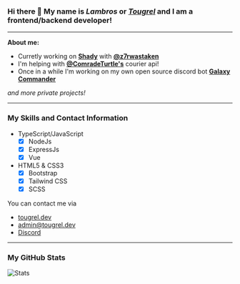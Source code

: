 ### Hi there 👋 My name is _Lambros_ or _[Tougrel](https://tougrel.dev)_ and I am a frontend/backend developer!
________________
**About me:** 

- Curretly working on **[Shady](https://github.com/Tougrel/Shady)** with **[@z7rwastaken](https://github.com/z7rwastaken)**
- I'm helping with **[@ComradeTurtle's](https://github.com/ComradeTurtle)** courier api!
- Once in a while I'm working on my own open source discord bot **[Galaxy Commander](https://github.com/Tougrel/Galaxy-Commander)**

*and more private projects!*
________________
### My Skills and Contact Information

- TypeScript/JavaScript
	- [x] NodeJs
	- [x] ExpressJs
	- [x] Vue
- HTML5 & CSS3
	- [x] Bootstrap
	- [x] Tailwind CSS
	- [x] SCSS

You can contact me via
- [tougrel.dev](https://tougrel.dev)
- [admin@tougrel.dev](mailto:admin@tougrel.dev)
- [Discord]()

________________
### My GitHub Stats
![Stats](https://github-readme-stats.vercel.app/api?username=Tougrel&show_icons=true&locale=en&theme=tokyonight&count_private=true&hide_border=true)

<!--
**Tougrel/Tougrel** is a ✨ _special_ ✨ repository because its `README.md` (this file) appears on your GitHub profile.

Here are some ideas to get you started:

- 🔭 I’m currently working on ...
- 🌱 I’m currently learning ...
- 👯 I’m looking to collaborate on ...
- 🤔 I’m looking for help with ...
- 💬 Ask me about ...
- 📫 How to reach me: ...
- 😄 Pronouns: ...
- ⚡ Fun fact: ...
-->
